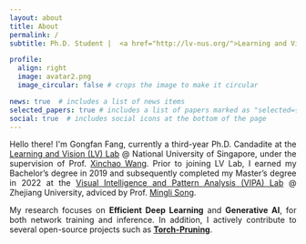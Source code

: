 ```yaml
---
layout: about
title: About
permalink: /
subtitle: Ph.D. Student |  <a href="http://lv-nus.org/">Learning and Vision Lab</a>  |  <a href="https://nus.edu.sg/"> National University of Singapore</a>.

profile:
  align: right
  image: avatar2.png
  image_circular: false # crops the image to make it circular

news: true  # includes a list of news items
selected_papers: true # includes a list of papers marked as "selected={true}"
social: true  # includes social icons at the bottom of the page
---
```



<div style="text-align: justify;">
<p> Hello there! I'm Gongfan Fang, currently a third-year Ph.D. Candadite at the <a href="http://lv-nus.org/">Learning and Vision (LV) Lab</a> @ National University of Singapore, under the supervision of Prof. <a href="https://sites.google.com/site/sitexinchaowang/">Xinchao Wang</a>. Prior to joining LV Lab, I earned my Bachelor’s degree in 2019 and subsequently completed my Master’s degree in 2022 at the <a href="https://www.vipazoo.cn/">Visual Intelligence and Pattern Analysis (VIPA) Lab</a> @ Zhejiang University, adviced by Prof. <a href="https://person.zju.edu.cn/en/msong">Mingli Song</a>. </p>

<p> My research focuses on <strong>Efficient Deep Learning</strong> and <strong>Generative AI</strong>, for both network training and inference. In addition, I actively contribute to several open-source projects such as <strong><a href="https://github.com/VainF/Torch-Pruning">Torch-Pruning</a></strong>.